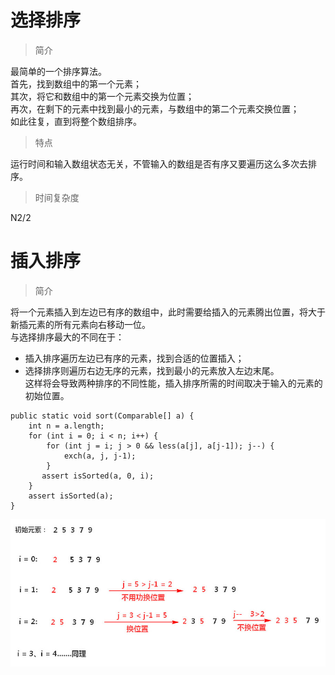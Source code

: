 # 选择排序
>简介  

最简单的一个排序算法。  
首先，找到数组中的第一个元素；  
其次，将它和数组中的第一个元素交换为位置；  
再次，在剩下的元素中找到最小的元素，与数组中的第二个元素交换位置；  
如此往复，直到将整个数组排序。

> 特点   

运行时间和输入数组状态无关，不管输入的数组是否有序又要遍历这么多次去排序。  

> 时间复杂度  

N2/2


# 插入排序  
> 简介  

将一个元素插入到左边已有序的数组中，此时需要给插入的元素腾出位置，将大于新插元素的所有元素向右移动一位。  
与选择排序最大的不同在于：   
* 插入排序遍历左边已有序的元素，找到合适的位置插入；
* 选择排序则遍历右边无序的元素，找到最小的元素放入左边末尾。  
这样将会导致两种排序的不同性能，插入排序所需的时间取决于输入的元素的初始位置。   

```
public static void sort(Comparable[] a) {
	int n = a.length;
	for (int i = 0; i < n; i++) {
    	for (int j = i; j > 0 && less(a[j], a[j-1]); j--) {
       		exch(a, j, j-1);
       	}
       assert isSorted(a, 0, i);
   	}
   	assert isSorted(a);
}
```
![image](https://github.com/suifeng412/CodeLib/blob/master/algorithm/public/2018-10-03_112340.jpg)
















